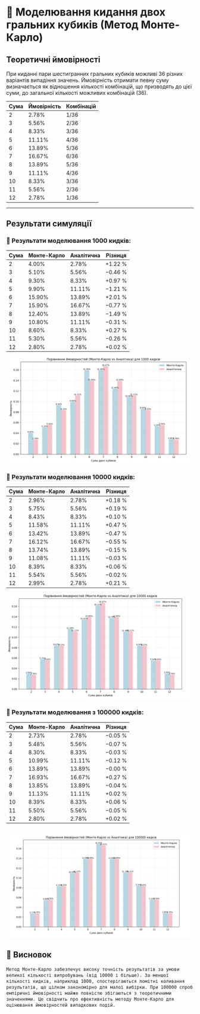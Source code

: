 # 🎲 Моделювання кидання двох гральних кубиків (Метод Монте-Карло)

## Теоретичні ймовірності

При киданні пари шестигранних гральних кубиків можливі 36 різних варіантів випадіння значень. Ймовірність отримати певну суму визначається як відношення кількості комбінацій, що призводять до цієї суми, до загальної кількості можливих комбінацій (36).

| Сума | Ймовірність | Комбінацій |
| ---- | ----------- | ---------- |
| 2    | 2.78%       | 1/36       |
| 3    | 5.56%       | 2/36       |
| 4    | 8.33%       | 3/36       |
| 5    | 11.11%      | 4/36       |
| 6    | 13.89%      | 5/36       |
| 7    | 16.67%      | 6/36       |
| 8    | 13.89%      | 5/36       |
| 9    | 11.11%      | 4/36       |
| 10   | 8.33%       | 3/36       |
| 11   | 5.56%       | 2/36       |
| 12   | 2.78%       | 1/36       |

---

## Результати симуляції

### 🎯 Результати моделювання 1000 кидків:

| Сума | Монте-Карло | Аналітична | Різниця |
| ---- | ----------- | ---------- | ------- |
| 2    | 4.00%       | 2.78%      | +1.22 % |
| 3    | 5.10%       | 5.56%      | −0.46 % |
| 4    | 9.30%       | 8.33%      | +0.97 % |
| 5    | 9.90%       | 11.11%     | −1.21 % |
| 6    | 15.90%      | 13.89%     | +2.01 % |
| 7    | 15.90%      | 16.67%     | −0.77 % |
| 8    | 12.40%      | 13.89%     | −1.49 % |
| 9    | 10.80%      | 11.11%     | −0.31 % |
| 10   | 8.60%       | 8.33%      | +0.27 % |
| 11   | 5.30%       | 5.56%      | −0.26 % |
| 12   | 2.80%       | 2.78%      | +0.02 % |

![Гістограма 1000 кидків](./results_1000.png)

### 🎯 Результати моделювання 10000 кидків:

| Сума | Монте-Карло | Аналітична | Різниця |
| ---- | ----------- | ---------- | ------- |
| 2    | 2.96%       | 2.78%      | +0.18 % |
| 3    | 5.75%       | 5.56%      | +0.19 % |
| 4    | 8.43%       | 8.33%      | +0.10 % |
| 5    | 11.58%      | 11.11%     | +0.47 % |
| 6    | 13.42%      | 13.89%     | −0.47 % |
| 7    | 16.12%      | 16.67%     | −0.55 % |
| 8    | 13.74%      | 13.89%     | −0.15 % |
| 9    | 11.08%      | 11.11%     | −0.03 % |
| 10   | 8.39%       | 8.33%      | +0.06 % |
| 11   | 5.54%       | 5.56%      | −0.02 % |
| 12   | 2.99%       | 2.78%      | +0.21 % |

![Гістограма 10000 кидків](./results_10000.png)

### 🎯 Результати моделювання з 100000 кидків:

| Сума | Монте-Карло | Аналітична | Різниця |
| ---- | ----------- | ---------- | ------- |
| 2    | 2.73%       | 2.78%      | −0.05 % |
| 3    | 5.48%       | 5.56%      | −0.07 % |
| 4    | 8.30%       | 8.33%      | −0.03 % |
| 5    | 10.99%      | 11.11%     | −0.12 % |
| 6    | 13.89%      | 13.89%     | −0.00 % |
| 7    | 16.93%      | 16.67%     | +0.27 % |
| 8    | 13.85%      | 13.89%     | −0.04 % |
| 9    | 11.13%      | 11.11%     | +0.02 % |
| 10   | 8.39%       | 8.33%      | +0.06 % |
| 11   | 5.50%       | 5.56%      | −0.05 % |
| 12   | 2.80%       | 2.78%      | +0.02 % |

## ![Гістограма 100000 кидків](./results_100000.png)

## 📣 Висновок

```
Метод Монте-Карло забезпечує високу точність результатів за умови великої кількості випробувань (від 10000 і більше). За меншої кількості кидків, наприклад 1000, спостерігаються помітні коливання результатів, що цілком закономірно для малої вибірки. При 100000 спроб емпіричні ймовірності майже повністю збігаються з теоретичними значеннями. Це свідчить про ефективність методу Монте-Карло для оцінювання ймовірностей випадкових подій.
```
